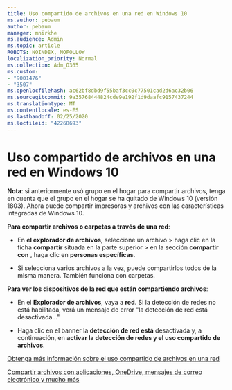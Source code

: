 ```yaml
---
title: Uso compartido de archivos en una red en Windows 10
ms.author: pebaum
author: pebaum
manager: mnirkhe
ms.audience: Admin
ms.topic: article
ROBOTS: NOINDEX, NOFOLLOW
localization_priority: Normal
ms.collection: Adm_O365
ms.custom:
- "9001476"
- "3507"
ms.openlocfilehash: ac62bf8dbd9f55baf3cc0c77501cad2d6ac32b06
ms.sourcegitcommit: 9a35768444824cde9e192f1d9daafc9157437244
ms.translationtype: MT
ms.contentlocale: es-ES
ms.lasthandoff: 02/25/2020
ms.locfileid: "42268693"
---
```

# <a name="file-sharing-over-a-network-in-windows-10"></a>Uso compartido de archivos en una red en Windows 10

**Nota**: si anteriormente usó grupo en el hogar para compartir archivos, tenga en cuenta que el grupo en el hogar se ha quitado de Windows 10 (versión 1803). Ahora puede compartir impresoras y archivos con las características integradas de Windows 10.

**Para compartir archivos o carpetas a través de una red**:

- En **el explorador de archivos**, seleccione un archivo > haga clic en la ficha **compartir** situada en la parte superior > en la sección **compartir con** , haga clic en **personas específicas**.
          
- Si selecciona varios archivos a la vez, puede compartirlos todos de la misma manera. También funciona con carpetas.

**Para ver los dispositivos de la red que están compartiendo archivos**:

- En el **Explorador de archivos**, vaya a **red**. Si la detección de redes no está habilitada, verá un mensaje de error "la detección de red está desactivada..."

- Haga clic en el banner la **detección de red está** desactivada y, a continuación, en **activar la detección de redes y el uso compartido de archivos**. 
          

[Obtenga más información sobre el uso compartido de archivos en una red](https://support.microsoft.com/help/4092694/windows-10-file-sharing-over-a-network)

[Compartir archivos con aplicaciones, OneDrive, mensajes de correo electrónico y mucho más](https://support.microsoft.com/help/4027674/windows-10-share-files-in-file-explorer)

